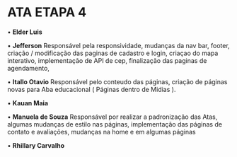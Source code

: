 # ATA ETAPA 4
• **Elder Luis**


• **Jefferson**
Responsável pela responsividade, mudanças da nav bar, footer, criação / modificação das paginas de cadastro e login, criaçao do mapa interativo, implementação de API de cep, finalização das paginas de agendamento,

• **Itallo Otavio**
Responsável pelo conteudo das páginas, criação de páginas novas para Aba educacional ( Páginas dentro de Midias ).


• **Kauan Maia**


• **Manuela de Souza**
Responsável por realizar a padronização das Atas, algumas mudanças de estilo nas páginas, implementação das páginas de contato e avaliações, mudanças na home e em algumas páginas


• **Rhillary Carvalho**


